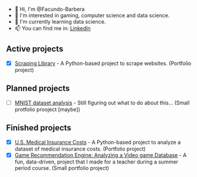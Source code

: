 - 👋 Hi, I'm @Facundo-Barbera
- 👀 I'm interested in gaming, computer science and data science.
- 🌱 I'm currently learning data science.
- 📫 You can find me in: [LinkedIn](https://www.linkedin.com/in/facundo-bautista-barbera-86bb41187/)

<!--- Active projects --->
## Active projects
- [x] [Scraping Library](https://github.com/Facundo-Barbera/Scraping-Library) - A Python-based project to scrape websites. (Portfolio project)

<!--- Planned projects --->
## Planned projects
- [ ] [MNIST dataset analysis](https://github.com/Facundo-Barbera/MNIST-Dataset-analysis) - Still figuring out what to do about this... (Small protfolio prooject [maybe])

<!--- Finished projects --->
## Finished projects
- [x] [U.S. Medical Insurance Costs](https://github.com/Facundo-Barbera/U.S.-Medical-Insurance-Costs) - A Python-based project to analyze a dataset of medical insurance costs. (Portfolio project)
- [x] [Game Recommendation Engine: Analyzing a Video game Database](https://github.com/Facundo-Barbera/game-recommendation-engine) - A fun, data-driven, project that I made for a teacher during a summer period course. (Small portfolio project)
